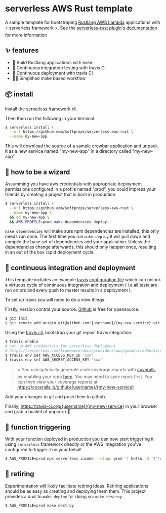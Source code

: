 # serverless AWS Rust template

A sample template for bootstraping [Rustlang AWS Lambda](https://github.com/awslabs/aws-lambda-rust-runtime/) applications with ⚡ serverless framework ⚡. See the [serverless-rust plugin's documentation](https://github.com/softprops/serverless-rust) for more information

## ✨ features

* 🦀 Build Rustlang applications with ease
* 🛵 Continuous integration testing with travis CI
* 🚀 Continuous deployment with travis CI
* 👩‍🏭 Simplified make based workflow

## 📦 install

Install the [serverless framework](https://serverless.com/framework/) cli.

Then then run the following in your terminal

```bash
$ serverless install \
  --url https://github.com/softprops/serverless-aws-rust \
  --name my-new-app
```

This will download the source of a sample crowbar application and unpack it as a new service named
"my-new-app" in a directory called "my-new-app"


## 🧙 how to be a wizard

Assumming you have aws credentials with appropriate deployment permissions configured
in a profile named "prod", you could impress your friends by creating a project
that is _born_ in production.

```bash
$ serverless install \
  --url https://github.com/softprops/serverless-aws-rust \
  --name my-new-app \
  && cd my-new-app \
  && AWS_PROFILE=prod make dependencies deploy
```

`make dependencies` will make sure npm dependencies are installed, this only needs run once.
The first time you run `make deploy` it will pull down and compile the base set
of dependencies and your application. Unless the dependencies change afterwards,
this should only happen once, resulting in an out of the box rapid deployment
cycle.

## 🛵 continuous integration and deployment

This template includes an example [travis](https://travis-ci.org/) [configuration file](.travis.yml) which can unlock a virtuous cycle of continuous integration and deployment
( i.e all tests are run on prs and every push to master results in a deployment ).

To set up travis you will need to do a view things.

Firstly, version control your source. [Github](https://github.com/) is free for opensource.

```bash
$ git init
$ git remote add origin git@github.com:{username}/{my-new-service}.git
```

Using the [travis cli](https://github.com/travis-ci/travis.rb#installation),
 bootstrap your git repos' travis integration.

```bash
$ travis enable
# set up AWS credentials for serverless deployment
# https://serverless.com/framework/docs/providers/aws/guide/credentials/
$ travis env set AWS_ACCESS_KEY_ID 'xxx'
$ travis env set AWS_SECRET_ACCESS_KEY 'xxx'
```

> ⭐ You can optionally generate code coverage reports with [coveralls](http://coveralls.io/) by enabling your repo [here](https://coveralls.io/repos/new). You may need to sync repos first. You can then view your coverage reports at https://coveralls.io/github/{username}/{my-new-service}

Add your changes to git and push them to github.

Finally, https://travis-ci.org/{username}/{my-new-service} in your browser and grab a bucket of popcorn 🍿

## 🔫 function triggering

With your function deployed in production you can now start triggering it using `serverless` framework directly or
the AWS integration you've configured to trigger it on your behalf

```sh
$ AWS_PROFILE=prod npx serverless invoke --stage prod -f hello -d '{"foo":"bar"}'
```

## 👴 retiring

Experimentation will likely facilitate retiring ideas. Retiring applications should be as easy as creating and deploying them them. This project provides
 a dual to `make deploy` for doing so: `make destroy`

```bash
$ AWS_PROFILE=prod make destroy
```